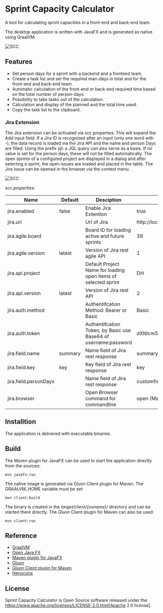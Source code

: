 # Sprint Capacity Calculator
A tool for calculating sprint capacities in a front-end and back-end team.

The desktop application is written with JavaFX and is generated as native using GraalVM.

![SCC](https://user-images.githubusercontent.com/57270302/110973591-b7931900-835d-11eb-91d5-5723fdfae766.png "SCC")

## Features

- Set person days for a sprint with a backend and a frontend team.
- Create a task list and set the required man-days in total and for the front-end and back-end team.
- Automatic calculation of the front-end or back-end required time based on the total number of person-days.
- Possibility to take tasks out of the calculation.
- Calculation and display of the planned and the total time used.
- Copy the task list to the clipboard.

### Jira Extension

The Jira extension can be activated via scc.properties. This will expand the Add input field. If a Jira ID is recognized after an input (only one word with -), the data record is loaded via the Jira API and the name and person Days are filled. Using the prefix jql: a JQL query can also serve as a basis. If no value is set for the person days, these will not be filled automatically. The open sprints of a configured project are displayed in a dialog and after selecting a sprint, the open issues are loaded and placed in the table. The Jira Issue can be opened in the browser via the context menu.

![SCC](https://user-images.githubusercontent.com/57270302/110973613-beba2700-835d-11eb-8c7b-3d26eded9da5.png "SCC JIRA")



*scc.properties*:

| Name                  | Default | Desciption                                                      | Example                           |
|-----------------------|---------|-----------------------------------------------------------------|-----------------------------------|
| jira.enabled          | false   | Enable Jira Extention                                           | true                              |
| jira.url              |         | Url of Jira                                                     | http://localhost:8080/rest/api/   |
| jira.agile.board      |         | Board ID for loading active and future sprints                  | 39                                |
| jira.agile.version    | latest  | Version of Jira rest agile API                                  | 1                                 |
| jira.api.project      |         | Default Project Name for loading open items of selected sprint  | DH                                |
| jira.api.version      | latest  | Version of Jira rest API                                        | 2                                 |
| jira.auth.method      |         | Authentifcation Method: Bearer or Basic                         | Basic                             |
| jira.auth.token       |         | Authentifcation Token, by Basic use Base64 of username:password | dXNlcm5hbWU6cGFzc3dvcmQ=          |
| jira.field.name       | summary | Name field of Jira rest response                                | summary                           |
| jira.field.key        | key     | Key field of Jira rest response                                 | key                               |
| jira.field.personDays |         | Name field of Jira rest response                                | customfield_10106                 |
| jira.browser          |         | Open Browser command for commandline                            | open (MacOS)                      |


## Installtion

The application is delivered with executable binaries.

## Build

The Maven plugin for JavaFX can be used to start the application directly from the sources:

```shell
mvn javafx:run
```

The native image is generated via Gluon Client plugin for Maven. The GRAALVM_HOME variable must be set:

```sheel
mvn client:build
```

The binary is created in the *target/client/{osname}/* directory and can be started there directly. The Gluon Client plugin for Maven can also be used:

```sheel
mvn client:run
```

## Reference

- [GraalVM](https://www.graalvm.org)
- [Open Java FX](https://openjfx.io)
- [Maven plugin for JavaFX](https://github.com/openjfx/javafx-maven-plugin)
- [Gluon](https://gluonhq.com)
- [Gluon Client plugin for Maven](https://github.com/gluonhq/client-maven-plugin)
- [Heroicons](https://heroicons.com)

## License
Sprint Capacity Calculator is Open Source software released under the https://www.apache.org/licenses/LICENSE-2.0.html[Apache 2.0 license].
